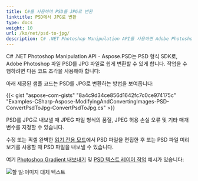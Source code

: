 ```yaml
---
title: C#를 사용하여 PSD를 JPG로 변환
linktitle: PSD에서 JPG로 변환
type: docs
weight: 10
url: /ko/net/psd-to-jpg/
description: C# .NET Photoshop Manipulation API를 사용하면 Adobe Photoshop 파일 PSD를 JPG 파일로 쉽게 변환할 수 있습니다. 제공된 샘플 코드를 확인하십시오.
---
```


C# .NET Photoshop Manipulation API - Aspose.PSD는 PSD 형식 SDK로, Adobe Photoshop 파일 PSD를 JPG 파일로 쉽게 변환할 수 있게 합니다. 작업을 수행하려면 다음 코드 조각을 사용해야 합니다:

아래 제공된 샘플 코드는 PSD를 JPG로 변환하는 방법을 보여줍니다:

{{< gist "aspose-com-gists" "8a4c9d34ce856d1642fc7c0ce974175c" "Examples-CSharp-Aspose-ModifyingAndConvertingImages-PSD-ConvertPsdToJpg-ConvertPsdToJpg.cs" >}}

PSD를 JPG로 내보낼 때 JPEG 파일 형식의 품질, JPEG 허용 손실 오류 및 기타 매개변수를 지정할 수 있습니다.

수정 또는 픽셀 완벽한 [읽기 전용 모드](https://reference.aspose.com/psd/net/aspose.psd.imageloadoptions/psdloadoptions/properties/readonlymode)에서 PSD 파일을 편집한 후 또는 PSD 파일 미리보기를 사용할 때 PSD 파일을 내보낼 수 있습니다.

여기 [Photoshop Gradient 내보내기](/psd/ko/net/support-of-fill-layers/) 및 [PSD 텍스트 레이어 작업](/psd/ko/net/working-with-text-layers/) 예시가 있습니다:

![할 일:이미지 대체 텍스트](psd/ko-to-jpg_1.png)

